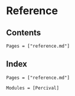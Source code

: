 # Reference

## Contents

```@contents
Pages = ["reference.md"]
```

## Index

```@index
Pages = ["reference.md"]
```

```@autodocs
Modules = [Percival]
```